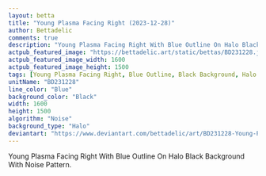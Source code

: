 ```yaml
---
layout: betta
title: "Young Plasma Facing Right (2023-12-28)"
author: Bettadelic
comments: true
description: "Young Plasma Facing Right With Blue Outline On Halo Black Background With Noise Pattern."
actpub_featured_image: "https://bettadelic.art/static/bettas/BD231228.jpg"
actpub_featured_image_width: 1600
actpub_featured_image_height: 1500
tags: [Young Plasma Facing Right, Blue Outline, Black Background, Halo Background Pattern, Noise Pattern, December 2023]
unitName: "BD231228"
line_color: "Blue"
background_color: "Black"
width: 1600
height: 1500
algorithm: "Noise"
background_type: "Halo"
deviantart: "https://www.deviantart.com/bettadelic/art/BD231228-Young-Plasma-Facing-Right-2023-12-28-1006033197"
---
```


Young Plasma Facing Right With Blue Outline On Halo Black Background With Noise Pattern.
